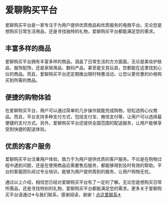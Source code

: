 # 爱聊购买平台

爱聊购买平台是一家专注于为用户提供优质商品和优质服务的电商平台。无论您是想购买日常生活用品，还是寻找独特的礼物，爱聊购买平台都能满足您的需求。

## 丰富多样的商品
爱聊购买平台拥有丰富多样的商品，涵盖了日常生活的方方面面。无论是美妆护肤品、服饰配饰，还是家居用品、数码产品，甚至是文具玩具，您都能在这里找到心仪的商品。而且，爱聊购买平台还定期推出限时特惠活动，让您以更优惠的价格购买到所需的商品。

## 便捷的购物体验
在爱聊购买平台，用户可以通过简单的几步操作就能完成购物，轻松选购心仪商品。而且，平台支持多种支付方式，包括支付宝、微信支付等，让用户可以选择最便捷的支付方式。另外，爱聊购买平台还提供全国范围的配送服务，让用户能够享受到快捷的配送体验。

## 优质的客户服务
爱聊购买平台注重用户体验，致力于为用户提供优质的客户服务。不论是在购物过程中遇到问题，还是在使用商品后需要售后服务，都能够得到及时有效的帮助。平台的客服团队经过专业培训，能够为用户提供周到的服务，让用户购物无忧。

通过以上介绍，相信您已经对爱聊购买平台有了一定的了解。无论您是想购买日常所需品，还是寻找特别的礼物，爱聊购买平台都能满足您的需求。更多关于爱聊购买平台请通过✈与我们联系，感谢阅读，谢谢！[点这里联系✈](https://ss.k02.cc)